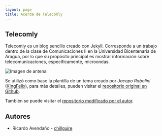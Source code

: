 ```yaml
---
layout: page
title: Acerda de Telecomly
---
```


## Telecomly

Telecomly es un blog sencillo creado con Jekyll. Corresponde a un trabajo dentro de la clase de Comunicaciones II en la Universidad Bicentenaria de Aragua, por lo que su propósito principal es mostrar información sobre telecomunicaciones, específicamente, microondas.

![*Imagen de antena*](https://github.com/chillguire/telecomly/blob/gh-pages/img/blogImg1.jpg "Antena")


Se utilizó como base la plantilla de un tema creado por *Jacopo Rabolini* ([KingFelix](https://github.com/KingFelix)), para más detalles, pueden visitar el [repositorio original en Github](https://github.com/KingFelix/emerald/).

También se puede visitar el [repositorio modificado por el autor](https://github.com/chillguire/telecomly).


## Autores

* Ricardo Avendaño - [chillguire](https://github.com/chillguire)
